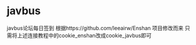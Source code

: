 # javbus
javbus论坛每日签到
根据https://github.com/leeairw/Enshan 项目修改而来
只需将上述连接教程中的cookie_enshan改成cookie_javbus即可
